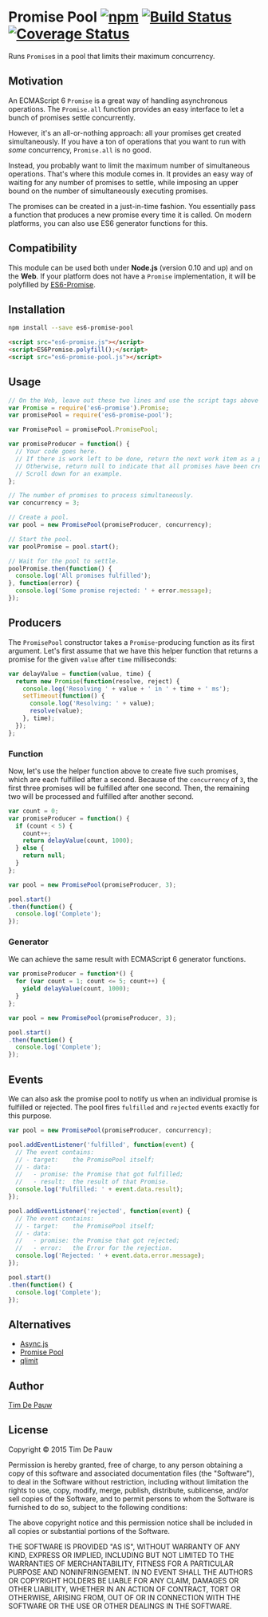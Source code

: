 # Promise Pool [![npm](https://img.shields.io/npm/v/es6-promise-pool.svg)](https://www.npmjs.com/package/es6-promise-pool) [![Build Status](https://img.shields.io/travis/timdp/es6-promise-pool.svg)](https://travis-ci.org/timdp/es6-promise-pool) [![Coverage Status](https://img.shields.io/coveralls/timdp/es6-promise-pool.svg)](https://coveralls.io/r/timdp/es6-promise-pool)

Runs `Promise`s in a pool that limits their maximum concurrency.

## Motivation

An ECMAScript 6 `Promise` is a great way of handling asynchronous operations.
The `Promise.all` function provides an easy interface to let a bunch of promises
settle concurrently.

However, it's an all-or-nothing approach: all your promises get created
simultaneously. If you have a ton of operations that you want to run with _some_
concurrency, `Promise.all` is no good.

Instead, you probably want to limit the maximum number of simultaneous
operations. That's where this module comes in. It provides an easy way of
waiting for any number of promises to settle, while imposing an upper bound on
the number of simultaneously executing promises.

The promises can be created in a just-in-time fashion. You essentially pass a
function that produces a new promise every time it is called. On modern
platforms, you can also use ES6 generator functions for this.

## Compatibility

This module can be used both under **Node.js** (version 0.10 and up) and on the
**Web**. If your platform does not have a `Promise` implementation, it will be
polyfilled by [ES6-Promise](https://github.com/jakearchibald/es6-promise).

## Installation

```bash
npm install --save es6-promise-pool
```

```html
<script src="es6-promise.js"></script>
<script>ES6Promise.polyfill();</script>
<script src="es6-promise-pool.js"></script>
```

## Usage

```js
// On the Web, leave out these two lines and use the script tags above instead.
var Promise = require('es6-promise').Promise;
var promisePool = require('es6-promise-pool');

var PromisePool = promisePool.PromisePool;

var promiseProducer = function() {
  // Your code goes here.
  // If there is work left to be done, return the next work item as a promise.
  // Otherwise, return null to indicate that all promises have been created.
  // Scroll down for an example.
};

// The number of promises to process simultaneously.
var concurrency = 3;

// Create a pool.
var pool = new PromisePool(promiseProducer, concurrency);

// Start the pool.
var poolPromise = pool.start();

// Wait for the pool to settle.
poolPromise.then(function() {
  console.log('All promises fulfilled');
}, function(error) {
  console.log('Some promise rejected: ' + error.message);
});
```

## Producers

The `PromisePool` constructor takes a `Promise`-producing function as its first
argument. Let's first assume that we have this helper function that returns a
promise for the given `value` after `time` milliseconds:

```js
var delayValue = function(value, time) {
  return new Promise(function(resolve, reject) {
    console.log('Resolving ' + value + ' in ' + time + ' ms');
    setTimeout(function() {
      console.log('Resolving: ' + value);
      resolve(value);
    }, time);
  });
};
```

### Function

Now, let's use the helper function above to create five such promises, which
are each fulfilled after a second. Because of the `concurrency` of `3`, the
first three promises will be fulfilled after one second. Then, the remaining two
will be processed and fulfilled after another second.

```js
var count = 0;
var promiseProducer = function() {
  if (count < 5) {
    count++;
    return delayValue(count, 1000);
  } else {
    return null;
  }
};

var pool = new PromisePool(promiseProducer, 3);

pool.start()
.then(function() {
  console.log('Complete');
});
```

### Generator

We can achieve the same result with ECMAScript 6 generator functions.

```js
var promiseProducer = function*() {
  for (var count = 1; count <= 5; count++) {
    yield delayValue(count, 1000);
  }
};

var pool = new PromisePool(promiseProducer, 3);

pool.start()
.then(function() {
  console.log('Complete');
});
```

## Events

We can also ask the promise pool to notify us when an individual promise is
fulfilled or rejected. The pool fires `fulfilled` and `rejected` events exactly
for this purpose.

```js
var pool = new PromisePool(promiseProducer, concurrency);

pool.addEventListener('fulfilled', function(event) {
  // The event contains:
  // - target:    the PromisePool itself;
  // - data:
  //   - promise: the Promise that got fulfilled;
  //   - result:  the result of that Promise.
  console.log('Fulfilled: ' + event.data.result);
});

pool.addEventListener('rejected', function(event) {
  // The event contains:
  // - target:    the PromisePool itself;
  // - data:
  //   - promise: the Promise that got rejected;
  //   - error:   the Error for the rejection.
  console.log('Rejected: ' + event.data.error.message);
});

pool.start()
.then(function() {
  console.log('Complete');
});
```

## Alternatives

- [Async.js](https://github.com/caolan/async)
- [Promise Pool](https://github.com/vilic/promise-pool)
- [qlimit](https://www.npmjs.com/package/qlimit)

## Author

[Tim De Pauw](https://tmdpw.eu/)

## License

Copyright &copy; 2015 Tim De Pauw

Permission is hereby granted, free of charge, to any person obtaining a copy
of this software and associated documentation files (the "Software"), to deal
in the Software without restriction, including without limitation the rights
to use, copy, modify, merge, publish, distribute, sublicense, and/or sell
copies of the Software, and to permit persons to whom the Software is
furnished to do so, subject to the following conditions:

The above copyright notice and this permission notice shall be included in all
copies or substantial portions of the Software.

THE SOFTWARE IS PROVIDED "AS IS", WITHOUT WARRANTY OF ANY KIND, EXPRESS OR
IMPLIED, INCLUDING BUT NOT LIMITED TO THE WARRANTIES OF MERCHANTABILITY,
FITNESS FOR A PARTICULAR PURPOSE AND NONINFRINGEMENT. IN NO EVENT SHALL THE
AUTHORS OR COPYRIGHT HOLDERS BE LIABLE FOR ANY CLAIM, DAMAGES OR OTHER
LIABILITY, WHETHER IN AN ACTION OF CONTRACT, TORT OR OTHERWISE, ARISING FROM,
OUT OF OR IN CONNECTION WITH THE SOFTWARE OR THE USE OR OTHER DEALINGS IN THE
SOFTWARE.
